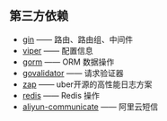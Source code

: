 ## 第三方依赖

- [gin](https://github.com/gin-gonic/gin) —— 路由、路由组、中间件
- [viper](https://github.com/spf13/viper) —— 配置信息
- [gorm](https://github.com/go-gorm/gorm) —— ORM 数据操作
- [govalidator](https://github.com/thedevsaddam/govalidator) —— 请求验证器
- [zap](https://github.com/gin-contrib/zap) —— uber开源的高性能日志方案
- [redis](https://github.com/go-redis/redis/v8) —— Redis 操作
- [aliyun-communicate](https://github.com/KenmyZhang/aliyun-communicate) —— 阿里云短信
